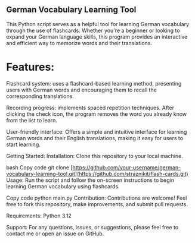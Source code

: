 ## German Vocabulary Learning Tool
This Python script serves as a helpful tool for learning German vocabulary through the use of flashcards. Whether you're a beginner or looking to expand your German language skills, this program provides an interactive and efficient way to memorize words and their translations.

# Features:
Flashcard system: uses a flashcard-based learning method, presenting users with German words and encouraging them to recall the corresponding translations.

Recording progress: implements spaced repetition techniques. After clicking the check icon, the program removes the word you already know from the list to learn.

User-friendly interface: Offers a simple and intuitive interface for learning German words and their English translations, making it easy for users to start learning.

Getting Started:
Installation: Clone this repository to your local machine.

bash
Copy code
git clone [https://github.com/your-username/german-vocabulary-learning-tool.git](https://github.com/straznikit/flash-cards.git)
Usage: Run the script and follow the on-screen instructions to begin learning German vocabulary using flashcards.

Copy code
python main.py
Contribution: Contributions are welcome! Feel free to fork this repository, make improvements, and submit pull requests.

Requirements:
Python 3.12

Support:
For any questions, issues, or suggestions, please feel free to contact me or open an issue on GitHub.
